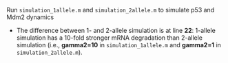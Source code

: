Run `simulation_1allele.m` and `simulation_2allele.m` to simulate p53 and Mdm2 dynamics

* The difference between 1- and 2-allele simulation is at line **22**: 1-allele simulation has a 10-fold stronger mRNA degradation than 2-allele simulation (i.e., **gamma2=10** in `simulation_1allele.m` and **gamma2=1** in `simulation_2allele.m`).
